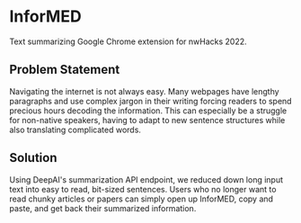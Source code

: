 # InforMED
Text summarizing Google Chrome extension for nwHacks 2022.

## Problem Statement
Navigating the internet is not always easy. Many webpages have lengthy paragraphs and use complex jargon in their writing forcing readers to spend precious hours decoding the information. This can especially be a struggle for non-native speakers, having to adapt to new sentence structures while also translating complicated words.

## Solution
Using DeepAI's summarization API endpoint, we reduced down long input text into easy to read, bit-sized sentences. Users who no longer want to read chunky articles or papers can simply open up InforMED, copy and paste, and get back their summarized information.